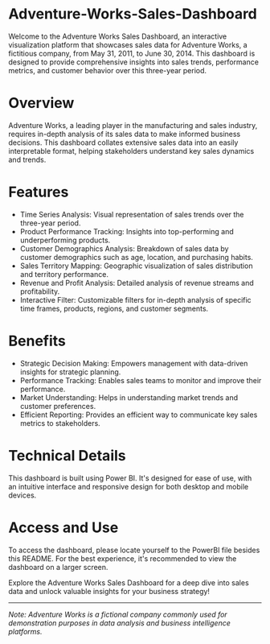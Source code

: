 # Adventure-Works-Sales-Dashboard
Welcome to the Adventure Works Sales Dashboard, an interactive visualization platform that showcases sales data for Adventure Works, a fictitious company, from May 31, 2011, to June 30, 2014. This dashboard is designed to provide comprehensive insights into sales trends, performance metrics, and customer behavior over this three-year period.

# Overview

Adventure Works, a leading player in the manufacturing and sales industry, requires in-depth analysis of its sales data to make informed business decisions. This dashboard collates extensive sales data into an easily interpretable format, helping stakeholders understand key sales dynamics and trends.

# Features

- Time Series Analysis: Visual representation of sales trends over the three-year period.
- Product Performance Tracking: Insights into top-performing and underperforming products.
- Customer Demographics Analysis: Breakdown of sales data by customer demographics such as age, location, and purchasing habits.
- Sales Territory Mapping: Geographic visualization of sales distribution and territory performance.
- Revenue and Profit Analysis: Detailed analysis of revenue streams and profitability.
- Interactive Filter: Customizable filters for in-depth analysis of specific time frames, products, regions, and customer segments.

# Benefits

- Strategic Decision Making: Empowers management with data-driven insights for strategic planning.
- Performance Tracking: Enables sales teams to monitor and improve their performance.
- Market Understanding: Helps in understanding market trends and customer preferences.
- Efficient Reporting: Provides an efficient way to communicate key sales metrics to stakeholders.

# Technical Details

This dashboard is built using Power BI. It's designed for ease of use, with an intuitive interface and responsive design for both desktop and mobile devices.

# Access and Use

To access the dashboard, please locate yourself to the PowerBI file besides this README. For the best experience, it's recommended to view the dashboard on a larger screen.

Explore the Adventure Works Sales Dashboard for a deep dive into sales data and unlock valuable insights for your business strategy!

---

*Note: Adventure Works is a fictional company commonly used for demonstration purposes in data analysis and business intelligence platforms.*
